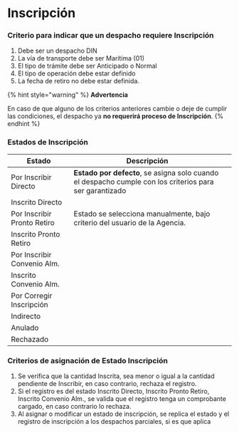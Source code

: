 # Inscripción

### Criterio para indicar que un despacho requiere Inscripción

1. Debe ser un despacho DIN
2. La vía de transporte debe ser Marítima (01)
3. El tipo de trámite debe ser Anticipado o Normal
4. El tipo de operación debe estar definido
5. La fecha de retiro no debe estar definida.

{% hint style="warning" %}
**Advertencia**

En caso de que alguno de los criterios anteriores cambie o deje de cumplir las condiciones, el despacho ya **no requerirá proceso de Inscripción**.
{% endhint %}

### Estados de Inscripción

<table><thead><tr><th>Estado </th><th>Descripción</th><th data-hidden></th></tr></thead><tbody><tr><td>Por Inscribir Directo</td><td><strong>Estado por defecto</strong>, se asigna solo cuando el despacho cumple con los criterios para ser garantizado</td><td></td></tr><tr><td>Inscrito Directo</td><td></td><td></td></tr><tr><td>Por Inscribir Pronto Retiro</td><td>Estado se selecciona manualmente, bajo criterio del usuario de la Agencia.</td><td></td></tr><tr><td>Inscrito Pronto Retiro</td><td></td><td></td></tr><tr><td>Por Inscribir Convenio Alm.</td><td></td><td></td></tr><tr><td>Inscrito Convenio Alm.</td><td></td><td></td></tr><tr><td>Por Corregir Inscripción</td><td></td><td></td></tr><tr><td>Indirecto</td><td></td><td></td></tr><tr><td>Anulado</td><td></td><td></td></tr><tr><td>Rechazado</td><td></td><td></td></tr></tbody></table>

### Criterios de asignación de Estado Inscripción

1. Se verifica que la cantidad Inscrita, sea menor o igual a la cantidad pendiente de Inscribir, en caso contrario, rechaza el registro.
2. Si el registro es del estado Inscrito Directo, Inscrito Pronto Retiro, Inscrito Convenio Alm., se valida que el registro tenga un comprobante cargado, en caso contrario lo rechaza.
3. Al asignar o modificar un estado de inscripción, se replica el estado y el registro de inscripción a los despachos parciales, si es que aplica
